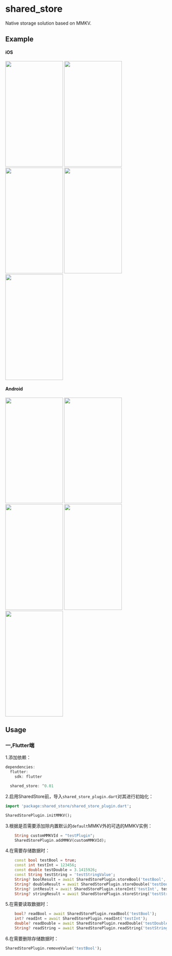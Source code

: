 # shared_store

Native storage solution based on MMKV.

##  Example
#### iOS 
<div align=left> 
<img width="180" height="330" src="https://user-images.githubusercontent.com/68054922/156133619-de4c9235-aef0-452b-aa52-3c0552429392.png"/>
<img width="180" height="330" src="https://user-images.githubusercontent.com/68054922/156133622-bd4c3462-a8e8-45fc-9495-6fdada7b3c74.png"/>
<img width="180" height="330" src="https://user-images.githubusercontent.com/68054922/156133629-dcccb683-be33-457c-bb26-0fe2b8f8e748.png"/>
<img width="180" height="330" src="https://user-images.githubusercontent.com/68054922/156133634-69fc35c6-0123-4afb-8133-5440e5fb655a.png"/>
<img width="180" height="330" src="https://user-images.githubusercontent.com/68054922/156133639-ce04bfad-c852-435e-b7b1-7ce0f9c451c9.png"/>
</div>

#### Android
<div align=left> 
<img width="180" height="330" src="https://user-images.githubusercontent.com/68054922/156137697-08088572-5224-481a-89d4-2abb184cb9c7.png"/>
<img width="180" height="330" src="https://user-images.githubusercontent.com/68054922/156137705-f1b26b31-3267-41a9-9fed-8ee98f2f0648.png"/>
<img width="180" height="330" src="https://user-images.githubusercontent.com/68054922/156137708-acc515d0-47a0-43b1-b0e9-1290ff770b44.png"/>
<img width="180" height="330" src="https://user-images.githubusercontent.com/68054922/156137713-e134eb39-c727-477c-90ac-36f09a08afc9.png"/>
<img width="180" height="330" src="https://user-images.githubusercontent.com/68054922/156137717-4bfe4d12-0c73-4979-b6a4-eab8e9831636.png"/>
</div>


## Usage
### 一,Flutter端
1.添加依赖：

```dart
dependencies:
  flutter:
    sdk: flutter

  shared_store: ^0.01
```

2.启用SharedStore前，导入`shared_store_plugin.dart`对其进行初始化：

```dart
import 'package:shared_store/shared_store_plugin.dart';
```

```dart
SharedStorePlugin.initMMKV();
```

3.根据是否需要添加除内置默认的`default`MMKV外的可选的MMKV实例：
```dart
    String customMMKVId = "testPlugin";
    SharedStorePlugin.addMMKV(customMMKVId);
```

4.在需要存储数据时：
```dart
    const bool testBool = true;
    const int testInt = 123456;
    const double testDouble = 3.1415926;
    const String testString = 'testStringValue';
    String? boolResult = await SharedStorePlugin.storeBool('testBool', testBool);
    String? doubleResult = await SharedStorePlugin.storeDouble('testDouble', testDouble);
    String? intResult = await SharedStorePlugin.storeInt('testInt', testInt);
    String? stringResult = await SharedStorePlugin.storeString('testString', testString);
```

5.在需要读取数据时：
```dart
    bool? readBool = await SharedStorePlugin.readBool('testBool');
    int? readInt = await SharedStorePlugin.readInt('testInt');
    double? readDouble = await SharedStorePlugin.readDouble('testDouble');
    String? readString = await SharedStorePlugin.readString('testString');
```
6.在需要删除存储数据时：
```dart
SharedStorePlugin.removeValue('testBool');
```
